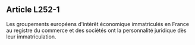 Article L252-1
----
Les groupements européens d'intérêt économique immatriculés en France au
registre du commerce et des sociétés ont la personnalité juridique dès leur
immatriculation.
